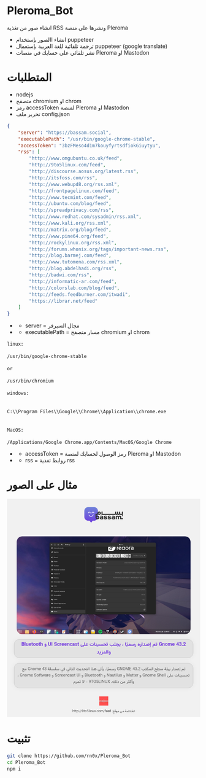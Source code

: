 # Pleroma_Bot

انشاء صور من تغذية RSS ونشرها على منصة Pleroma


- انشاء االصور بإستخدام puppeteer 
- ترجمة تلقائية للغة العربية بإستعمال puppeteer (google translate)
- نشر تلقائي على حسابك في منصات Pleroma او Mastodon

# المتطلبات

- nodejs 
- متصفح chromium او chrom
- رمز accessToken لمنصة Pleroma او Mastodon
- تحرير ملف config.json 


```json
{
    "server": "https://bassam.social",
    "executablePath": "/usr/bin/google-chrome-stable",
    "accessToken": "3bzFMeso4d1m7kouyfyrtsdfiokGiuytyu",
    "rss": [
        "http://www.omgubuntu.co.uk/feed",
        "http://9to5linux.com/feed",
        "http://discourse.aosus.org/latest.rss",
        "http://itsfoss.com/rss",
        "http://www.webupd8.org/rss.xml",
        "http://frontpagelinux.com/feed",
        "http://www.tecmint.com/feed",
        "http://ubuntu.com/blog/feed",
        "http://spreadprivacy.com/rss",
        "http://www.redhat.com/sysadmin/rss.xml",
        "http://www.kali.org/rss.xml",
        "http://matrix.org/blog/feed",
        "http://www.pine64.org/feed",
        "http://rockylinux.org/rss.xml",
        "http://forums.whonix.org/tags/important-news.rss",
        "http://blog.barmej.com/feed",
        "http://www.tutomena.com/rss.xml",
        "http://blog.abdelhadi.org/rss",
        "http://badwi.com/rss",
        "http://informatic-ar.com/feed",
        "http://colorslab.com/blog/feed",
        "http://feeds.feedburner.com/itwadi",
        "https://librar.net/feed"
    ]
}
```
- - server = مجال السيرفر
- - executablePath = مسار متصفح chromium او chrom

```
linux:

/usr/bin/google-chrome-stable

or 

/usr/bin/chromium

windows:


C:\\Program Files\\Google\\Chrome\\Application\\chrome.exe


MacOS:

/Applications/Google Chrome.app/Contents/MacOS/Google Chrome
```

- - accessToken = رمز الوصول لحسابك لمنصة Pleroma او Mastodon
- - rss = روابط تغذية rss


# مثال على الصور

<p align="center">
  <img align="center" src="./ACGNMQEFUMGFJARQR1E6.png">
</p>


# تثبيت 

```bash
git clone https://github.com/rn0x/Pleroma_Bot
cd Pleroma_Bot
npm i
```
